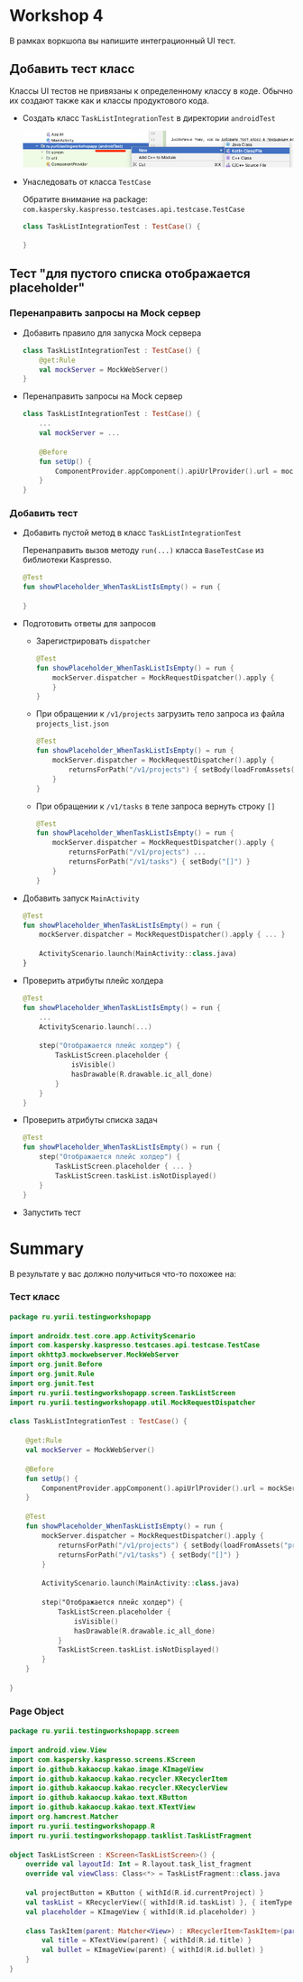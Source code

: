 # Workshop 4

В рамках воркшопа вы напишите интеграционный UI тест.

## Добавить тест класс

Классы UI тестов не привязаны к определенному классу в коде. Обычно их создают также как и классы продуктового кода.

- Создать класс `TaskListIntegrationTest` в директории `androidTest`

  ![Project navigation](images/create-android-test.png)


- Унаследовать от класса `TestCase`

  Обратите внимание на package: `com.kaspersky.kaspresso.testcases.api.testcase.TestCase`
    ```kotlin
    class TaskListIntegrationTest : TestCase() {
    
    }
    ```

## Тест "для пустого списка отображается placeholder"

### Перенаправить запросы на Mock сервер

- Добавить правило для запуска Mock сервера
    ```kotlin
    class TaskListIntegrationTest : TestCase() {    
        @get:Rule
        val mockServer = MockWebServer()
    }
    ```

- Перенаправить запросы на Mock сервер
    ```kotlin
    class TaskListIntegrationTest : TestCase() {    
        ...
        val mockServer = ...

        @Before
        fun setUp() {
            ComponentProvider.appComponent().apiUrlProvider().url = mockServer.url("/").toString()
        }
    }
    ```

### Добавить тест

- Добавить пустой метод в класс `TaskListIntegrationTest`

  Перенаправить вызов методу `run(...)` класса `BaseTestCase` из библиотеки Kaspresso.
    ```kotlin
    @Test
    fun showPlaceholder_WhenTaskListIsEmpty() = run {

    }
    ```

- Подготовить ответы для запросов
  
    - Зарегистрировать `dispatcher`
        ```kotlin
        @Test
        fun showPlaceholder_WhenTaskListIsEmpty() = run {
            mockServer.dispatcher = MockRequestDispatcher().apply {
            }
        }
        ```

    - При обращении к `/v1/projects` загрузить тело запроса из файла `projects_list.json` 
        ```kotlin
        @Test
        fun showPlaceholder_WhenTaskListIsEmpty() = run {
            mockServer.dispatcher = MockRequestDispatcher().apply {
                returnsForPath("/v1/projects") { setBody(loadFromAssets("projects_list.json")) }
            }
        }
        ```

    - При обращении к `/v1/tasks` в теле запроса вернуть строку `[]`
        ```kotlin
        @Test
        fun showPlaceholder_WhenTaskListIsEmpty() = run {
            mockServer.dispatcher = MockRequestDispatcher().apply {
                returnsForPath("/v1/projects") ...
                returnsForPath("/v1/tasks") { setBody("[]") }
            }
        }
        ```

- Добавить запуск `MainActivity`
    ```kotlin
    @Test
    fun showPlaceholder_WhenTaskListIsEmpty() = run {
        mockServer.dispatcher = MockRequestDispatcher().apply { ... }

        ActivityScenario.launch(MainActivity::class.java)
    }
    ```

- Проверить атрибуты плейс холдера 
    ```kotlin
    @Test
    fun showPlaceholder_WhenTaskListIsEmpty() = run {
        ...
        ActivityScenario.launch(...)

        step("Отображается плейс холдер") {
            TaskListScreen.placeholder {
                isVisible()
                hasDrawable(R.drawable.ic_all_done)
            }
        }
    }
    ```

- Проверить атрибуты списка задач 
    ```kotlin
    @Test
    fun showPlaceholder_WhenTaskListIsEmpty() = run {
        step("Отображается плейс холдер") {
            TaskListScreen.placeholder { ... }
            TaskListScreen.taskList.isNotDisplayed()
        }
    }
    ```

- Запустить тест

# Summary

В результате у вас должно получиться что-то похожее на:

### Тест класс

```kotlin
package ru.yurii.testingworkshopapp

import androidx.test.core.app.ActivityScenario
import com.kaspersky.kaspresso.testcases.api.testcase.TestCase
import okhttp3.mockwebserver.MockWebServer
import org.junit.Before
import org.junit.Rule
import org.junit.Test
import ru.yurii.testingworkshopapp.screen.TaskListScreen
import ru.yurii.testingworkshopapp.util.MockRequestDispatcher

class TaskListIntegrationTest : TestCase() {

    @get:Rule
    val mockServer = MockWebServer()

    @Before
    fun setUp() {
        ComponentProvider.appComponent().apiUrlProvider().url = mockServer.url("/").toString()
    }

    @Test
    fun showPlaceholder_WhenTaskListIsEmpty() = run {
        mockServer.dispatcher = MockRequestDispatcher().apply {
            returnsForPath("/v1/projects") { setBody(loadFromAssets("projects_list.json")) }
            returnsForPath("/v1/tasks") { setBody("[]") }
        }

        ActivityScenario.launch(MainActivity::class.java)

        step("Отображается плейс холдер") {
            TaskListScreen.placeholder {
                isVisible()
                hasDrawable(R.drawable.ic_all_done)
            }
            TaskListScreen.taskList.isNotDisplayed()
        }
    }

}
```

### Page Object

```kotlin
package ru.yurii.testingworkshopapp.screen

import android.view.View
import com.kaspersky.kaspresso.screens.KScreen
import io.github.kakaocup.kakao.image.KImageView
import io.github.kakaocup.kakao.recycler.KRecyclerItem
import io.github.kakaocup.kakao.recycler.KRecyclerView
import io.github.kakaocup.kakao.text.KButton
import io.github.kakaocup.kakao.text.KTextView
import org.hamcrest.Matcher
import ru.yurii.testingworkshopapp.R
import ru.yurii.testingworkshopapp.tasklist.TaskListFragment

object TaskListScreen : KScreen<TaskListScreen>() {
    override val layoutId: Int = R.layout.task_list_fragment
    override val viewClass: Class<*> = TaskListFragment::class.java

    val projectButton = KButton { withId(R.id.currentProject) }
    val taskList = KRecyclerView({ withId(R.id.taskList) }, { itemType { TaskItem(it) } })
    val placeholder = KImageView { withId(R.id.placeholder) }

    class TaskItem(parent: Matcher<View>) : KRecyclerItem<TaskItem>(parent) {
        val title = KTextView(parent) { withId(R.id.title) }
        val bullet = KImageView(parent) { withId(R.id.bullet) }
    }
}
```
